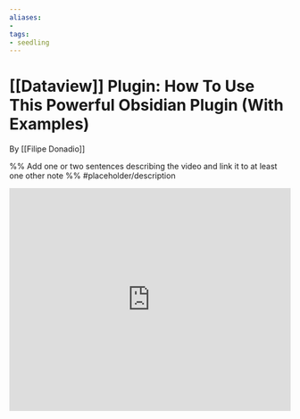 ```yaml
---
aliases: 
- 
tags:
- seedling
---
```


# [[Dataview]] Plugin: How To Use This Powerful Obsidian Plugin (With Examples)

By [[Filipe Donadio]]

%% Add one or two sentences describing the video and link it to at least one other note %%
#placeholder/description 

<iframe width="100%" height="400px" src="https://www.youtube.com/embed/7kFEl7Ovsr8" title="YouTube video player" frameborder="0" allow="accelerometer; autoplay; clipboard-write; encrypted-media; gyroscope; picture-in-picture" allowfullscreen></iframe>
